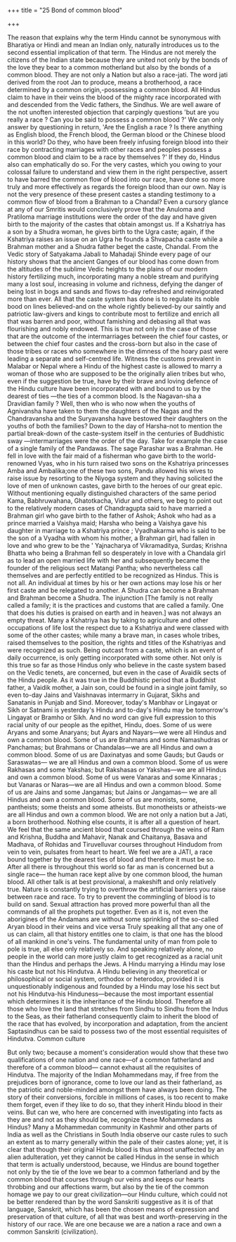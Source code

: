 +++
title = "25 Bond of common blood"

+++

The reason that explains why the term Hindu cannot be synonymous with Bharatiya or Hindi and mean an Indian only, naturally introduces us to the second essential implication of that term. The Hindus are not merely the citizens of the Indian state because they are united not only by the bonds of the love they bear to a common motherland but also by the bonds of a common blood. They are not only a Nation but also a race-jati. The word jati derived from the root Jan to produce, means a brotherhood, a race determined by a common origin,-possessing a common blood. All Hindus claim to have in their veins the blood of the mighty race incorporated with and descended from the Vedic fathers, the Sindhus. We are well aware of the not unoften interested objection that carpingly questions 'but are you really a race ? Can you be said to possess a common blood ?' We can only answer by questioning in return, 'Are the English a race ? Is there anything as English blood, the French blood, the German blood or the Chinese blood in this world? Do they, who have been freely infusing foreign blood into their race by contracting marriages with other races and peoples possess a common blood and claim to be a race by themselves ?' If they do, Hindus also can emphatically do so. For the very castes, which you owing to your colossal failure to understand and view them in the right perspective, assert to have barred the common flow of blood into our race, have done so more truly and more effectively as regards the foreign blood than our own. Nay is not the very presence of these present castes a standing testimony to a common flow of blood from a Brahman to a Chandal? Even a cursory glance at any of our Smritis would conclusively prove that the Anuloma and Pratiloma marriage institutions were the order of the day and have given birth to the majority of the castes that obtain amongst us. If a Kshatriya has a son by a Shudra woman, he gives birth to the Ugra caste; again, if the Kshatriya raises an issue on an Ugra he founds a Shvapacha caste while a Brahman mother and a Shudra father beget the caste, Chandal. From the Vedic story of Satyakama Jabali to Mahadaji Shinde every page of our history shows that the ancient Ganges of our blood has come down from the altitudes of the sublime Vedic heights to the plains of our modern history fertilizing much, incorporating many a noble stream and purifying many a lost soul, increasing in volume and richness, defying the danger of being lost in bogs and sands and flows to-day refreshed and reinvigorated more than ever. All that the caste system has done is to regulate its noble bood on lines believed-and on the whole rightly believed-by our saintly and patriotic law-givers and kings to contribute most to fertilize and enrich all that was barren and poor, without famishing and debasing all that was flourishing and nobly endowed. This is true not only in the case of those that are the outcome of the intermarriages between the chief four castes, or between the chief four castes and the cross-born but also in the case of those tribes or races who somewhere in the dimness of the hoary past were leading a separate and self-centred life. Witness the customs prevalent in Malabar or Nepal where a Hindu of the highest caste is allowed to marry a woman of those who are supposed to be the originally alien tribes but who, even if the suggestion be true, have by their brave and loving defence of the Hindu culture have been incorporated with and bound to us by the dearest of ties —the ties of a common blood. Is the Nagavan-sha a Dravidian family ? Well, then who is who now when the youths of Agnivansha have taken to them the daughters of the Nagas and the Chandravansha and the Suryavansha have bestowed their daughters on the youths of both the families? Down to the day of Harsha-not to mention the partial break-down of the caste-system itself in the centuries of Buddhistic sway —intermarriages were the order of the day. Take for example the case of a single family of the Pandawas. The sage Parashar was a Brahman. He fell in love with the fair maid of a fisherman who gave birth to the world-renowned Vyas, who in his turn raised two sons on the Kshatriya princesses Amba and Ambalika;one of these two sons, Pandu allowed his wives to raise issue by resorting to the Niyoga system and they having solicited the love of men of unknown castes, gave birth to the heroes of our great epic. Without mentioning equally distinguished characters of the same period Kama, Babhruwahana, Ghatotkacha, Vidur and others, we beg to point out to the relatively modern cases of Chandragupta said to have married a Brahman girl who gave birth to the father of Ashok; Ashok who had as a prince married a Vaishya maid; Harsha who being a Vaishya gave his daughter in marriage to a Kshatriya prince ; Vyadhakarma who is said to be the son of a Vyadha with whom his mother, a Brahman girl, had fallen in love and who grew to be the ' Yajnacharya of Vikramaditya, Surdas; Krishna Bhatta who being a Brahman fell so desperately in love with a Chandala girl as to lead an open married life with her and subsequently became the founder of the religious sect Matangi Pantha; who nevertheless call themselves and are perfectly entitled to be recognized as Hindus. This is not all. An individual at times by his or her own actions may lose his or her first caste and be relegated to another. A Shudra can become a Brahman and Brahman become a Shudra. The injunction [The family is not really called a family; it is the practices and customs that are called a family. One that does his duties is praised on earth and in heaven.] was not always an empty threat. Many a Kshatriya has by taking to agriculture and other occupations of life lost the respect due to a Kshatriya and were classed with some of the other castes; while many a brave man, in cases whole tribes, raised themselves to the position, the rights and titles of the Kshatriyas and were recognized as such. Being outcast from a caste, which is an event of daily occurrence, is only getting incorporated with some other. Not only is this true so far as those Hindus only who believe in the caste system based on the Vedic tenets, are concerned, but even in the case of Avaidik sects of the Hindu people. As it was true in the Buddhistic period that a Buddhist father, a Vaidik mother, a Jain son, could be found in a single joint family, so even to-day Jains and Vaishnavas intermarry in Gujarat, Sikhs and Sanatanis in Punjab and Sind. Moreover, today's Manbhav or Lingayat or Sikh or Satnami is yesterday's Hindu and to-day's Hindu may be tomorrow's Lingayat or Bramho or Sikh. And no word can give full expression to this racial unity of our people as the epithet, Hindu, does. Some of us were Aryans and some Anaryans; but Ayars and Nayars—we were all Hindus and own a common blood. Some of us are Brahmans and some Namashudras or Panchamas; but Brahmans or Chandalas—we are all Hindus and own a common blood. Some of us are Daxinatyas and some Gauds; but Gauds or Saraswatas— we are all Hindus and own a common blood. Some of us were Rakhasas and some Yakshas; but Rakshasas or Yakshas—we are all Hindus and own a common blood. Some of us were Vanaras and some Kinnaras ; but Vanaras or Naras—we are all Hindus and own a common blood. Some of us are Jains and some Jangamas; but Jains or Jangamas— we are all Hindus and own a common blood. Some of us are monists, some, pantheists; some theists and some atheists. But monotheists or atheists-we are all Hindus and own a common blood. We are not only a nation but a Jati, a born brotherhood. Nothing else counts, it is after all a question of heart. We feel that the same ancient blood that coursed through the veins of Ram and Krishna, Buddha and Mahavir, Nanak and Chaitanya, Basava and Madhava, of Rohidas and Tiruvelluvar courses throughout Hindudom from vein to vein, pulsates from heart to heart. We feel we are a JATI, a race bound together by the dearest ties of blood and therefore it must be so. After all there is throughout this world so far as man is concerned but a single race— the human race kept alive by one common blood, the human blood. All other talk is at best provisional, a makeshift and only relatively true. Nature is constantly trying to overthrow the artificial barriers you raise between race and race. To try to prevent the commingling of blood is to build on sand. Sexual attraction has proved more powerful than all the commands of all the prophets put together. Even as it is, not even the aborigines of the Andamans are without some sprinkling of the so-called Aryan blood in their veins and vice versa Truly speaking all that any one of us can claim, all that history entitles one to claim, is that one has the blood of all mankind in one's veins. The fundamental unity of man from pole to pole is true, all else only relatively so. And speaking relatively alone, no people in the world can more justly claim to get recognized as a racial unit than the Hindus and perhaps the Jews. A Hindu marrying a Hindu may lose his caste but not his Hindutva. A Hindu believing in any theoretical or philosophical or social system, orthodox or heterodox, provided it is unquestionably indigenous and founded by a Hindu may lose his sect but not his Hindutva-his Hinduness—because the most important essential which determines it is the inheritance of the Hindu blood. Therefore all those who love the land that stretches from Sindhu to Sindhu from the Indus to the Seas, as their fatherland consequently claim to inherit the blood of the race that has evolved, by incorporation and adaptation, from the ancient Saptasindhus can be said to possess two of the most essential requisites of Hindutva. Common culture 

But only two; because a moment's consideration would show that these two qualifications of one nation and one race—of a common fatherland and therefore of a common blood— cannot exhaust all the requisites of Hindutva. The majority of the Indian Mohammedans may, if free from the prejudices born of ignorance, come to love our land as their fatherland, as the patriotic and noble-minded amongst them have always been doing. The story of their conversions, forcible in millions of cases, is too recent to make them forget, even if they like to do so, that they inherit Hindu blood in their veins. But can we, who here are concerned with investigating into facts as they are and not as they should be, recognize these Mohammedans as Hindus? Many a Mohammedan community in Kashmir and other parts of India as well as the Christians in South India observe our caste rules to such an extent as to marry generally within the pale of their castes alone; yet, it is clear that though their original Hindu blood is thus almost unaffected by an alien adulteration, yet they cannot be called Hindus in the sense in which that term is actually understood, because, we Hindus are bound together not only by the tie of the love we bear to a common fatherland and by the common blood that courses through our veins and keeps our hearts throbbing and our affections warm, but also by the tie of the common homage we pay to our great civilization—our Hindu culture, which could not be better rendered than by the word Sanskriti suggestive as it is of that language, Sanskrit, which has been the chosen means of expression and preservation of that culture, of all that was best and worth-preserving in the history of our race. We are one because we are a nation a race and own a common Sanskriti (civilization). 
